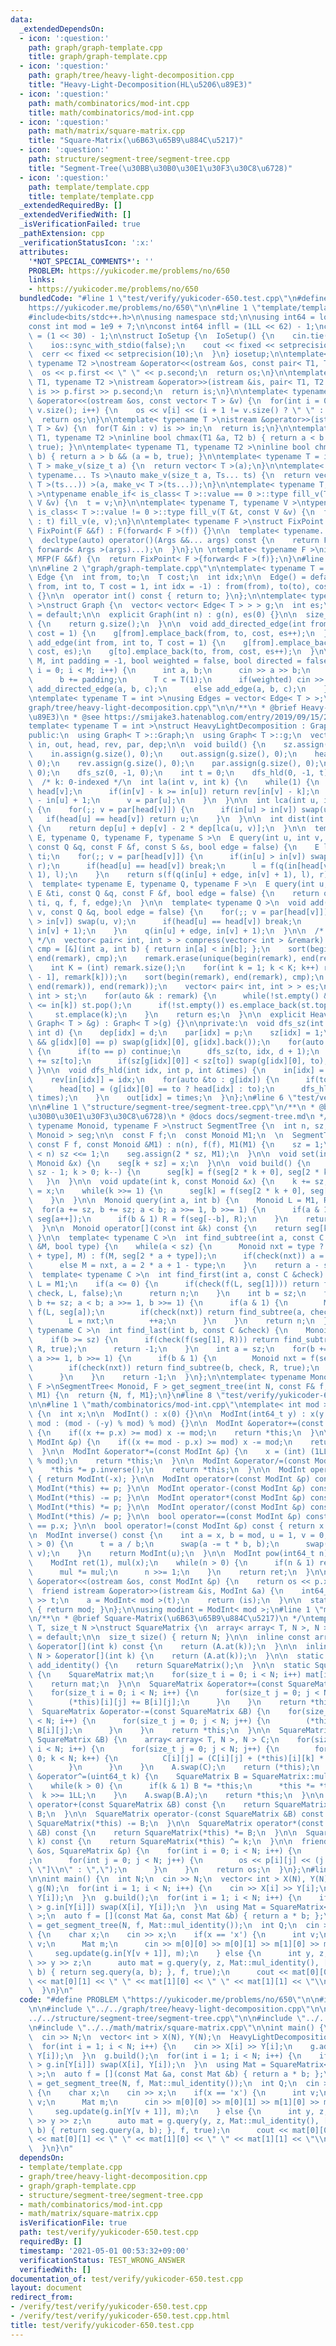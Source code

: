 ```yaml
---
data:
  _extendedDependsOn:
  - icon: ':question:'
    path: graph/graph-template.cpp
    title: graph/graph-template.cpp
  - icon: ':question:'
    path: graph/tree/heavy-light-decomposition.cpp
    title: "Heavy-Light-Decomposition(HL\u5206\u89E3)"
  - icon: ':question:'
    path: math/combinatorics/mod-int.cpp
    title: math/combinatorics/mod-int.cpp
  - icon: ':question:'
    path: math/matrix/square-matrix.cpp
    title: "Square-Matrix(\u6B63\u65B9\u884C\u5217)"
  - icon: ':question:'
    path: structure/segment-tree/segment-tree.cpp
    title: "Segment-Tree(\u30BB\u30B0\u30E1\u30F3\u30C8\u6728)"
  - icon: ':question:'
    path: template/template.cpp
    title: template/template.cpp
  _extendedRequiredBy: []
  _extendedVerifiedWith: []
  _isVerificationFailed: true
  _pathExtension: cpp
  _verificationStatusIcon: ':x:'
  attributes:
    '*NOT_SPECIAL_COMMENTS*': ''
    PROBLEM: https://yukicoder.me/problems/no/650
    links:
    - https://yukicoder.me/problems/no/650
  bundledCode: "#line 1 \"test/verify/yukicoder-650.test.cpp\"\n#define PROBLEM \"\
    https://yukicoder.me/problems/no/650\"\n\n#line 1 \"template/template.cpp\"\n\
    #include<bits/stdc++.h>\n\nusing namespace std;\n\nusing int64 = long long;\n\
    const int mod = 1e9 + 7;\n\nconst int64 infll = (1LL << 62) - 1;\nconst int inf\
    \ = (1 << 30) - 1;\n\nstruct IoSetup {\n  IoSetup() {\n    cin.tie(nullptr);\n\
    \    ios::sync_with_stdio(false);\n    cout << fixed << setprecision(10);\n  \
    \  cerr << fixed << setprecision(10);\n  }\n} iosetup;\n\ntemplate< typename T1,\
    \ typename T2 >\nostream &operator<<(ostream &os, const pair< T1, T2 >& p) {\n\
    \  os << p.first << \" \" << p.second;\n  return os;\n}\n\ntemplate< typename\
    \ T1, typename T2 >\nistream &operator>>(istream &is, pair< T1, T2 > &p) {\n \
    \ is >> p.first >> p.second;\n  return is;\n}\n\ntemplate< typename T >\nostream\
    \ &operator<<(ostream &os, const vector< T > &v) {\n  for(int i = 0; i < (int)\
    \ v.size(); i++) {\n    os << v[i] << (i + 1 != v.size() ? \" \" : \"\");\n  }\n\
    \  return os;\n}\n\ntemplate< typename T >\nistream &operator>>(istream &is, vector<\
    \ T > &v) {\n  for(T &in : v) is >> in;\n  return is;\n}\n\ntemplate< typename\
    \ T1, typename T2 >\ninline bool chmax(T1 &a, T2 b) { return a < b && (a = b,\
    \ true); }\n\ntemplate< typename T1, typename T2 >\ninline bool chmin(T1 &a, T2\
    \ b) { return a > b && (a = b, true); }\n\ntemplate< typename T = int64 >\nvector<\
    \ T > make_v(size_t a) {\n  return vector< T >(a);\n}\n\ntemplate< typename T,\
    \ typename... Ts >\nauto make_v(size_t a, Ts... ts) {\n  return vector< decltype(make_v<\
    \ T >(ts...)) >(a, make_v< T >(ts...));\n}\n\ntemplate< typename T, typename V\
    \ >\ntypename enable_if< is_class< T >::value == 0 >::type fill_v(T &t, const\
    \ V &v) {\n  t = v;\n}\n\ntemplate< typename T, typename V >\ntypename enable_if<\
    \ is_class< T >::value != 0 >::type fill_v(T &t, const V &v) {\n  for(auto &e\
    \ : t) fill_v(e, v);\n}\n\ntemplate< typename F >\nstruct FixPoint : F {\n  explicit\
    \ FixPoint(F &&f) : F(forward< F >(f)) {}\n\n  template< typename... Args >\n\
    \  decltype(auto) operator()(Args &&... args) const {\n    return F::operator()(*this,\
    \ forward< Args >(args)...);\n  }\n};\n \ntemplate< typename F >\ninline decltype(auto)\
    \ MFP(F &&f) {\n  return FixPoint< F >{forward< F >(f)};\n}\n#line 4 \"test/verify/yukicoder-650.test.cpp\"\
    \n\n#line 2 \"graph/graph-template.cpp\"\n\ntemplate< typename T = int >\nstruct\
    \ Edge {\n  int from, to;\n  T cost;\n  int idx;\n\n  Edge() = default;\n\n  Edge(int\
    \ from, int to, T cost = 1, int idx = -1) : from(from), to(to), cost(cost), idx(idx)\
    \ {}\n\n  operator int() const { return to; }\n};\n\ntemplate< typename T = int\
    \ >\nstruct Graph {\n  vector< vector< Edge< T > > > g;\n  int es;\n\n  Graph()\
    \ = default;\n\n  explicit Graph(int n) : g(n), es(0) {}\n\n  size_t size() const\
    \ {\n    return g.size();\n  }\n\n  void add_directed_edge(int from, int to, T\
    \ cost = 1) {\n    g[from].emplace_back(from, to, cost, es++);\n  }\n\n  void\
    \ add_edge(int from, int to, T cost = 1) {\n    g[from].emplace_back(from, to,\
    \ cost, es);\n    g[to].emplace_back(to, from, cost, es++);\n  }\n\n  void read(int\
    \ M, int padding = -1, bool weighted = false, bool directed = false) {\n    for(int\
    \ i = 0; i < M; i++) {\n      int a, b;\n      cin >> a >> b;\n      a += padding;\n\
    \      b += padding;\n      T c = T(1);\n      if(weighted) cin >> c;\n      if(directed)\
    \ add_directed_edge(a, b, c);\n      else add_edge(a, b, c);\n    }\n  }\n};\n\
    \ntemplate< typename T = int >\nusing Edges = vector< Edge< T > >;\n#line 2 \"\
    graph/tree/heavy-light-decomposition.cpp\"\n\n/**\n * @brief Heavy-Light-Decomposition(HL\u5206\
    \u89E3)\n * @see https://smijake3.hatenablog.com/entry/2019/09/15/200200\n */\n\
    template< typename T = int >\nstruct HeavyLightDecomposition : Graph< T > {\n\
    public:\n  using Graph< T >::Graph;\n  using Graph< T >::g;\n  vector< int > sz,\
    \ in, out, head, rev, par, dep;\n\n  void build() {\n    sz.assign(g.size(), 0);\n\
    \    in.assign(g.size(), 0);\n    out.assign(g.size(), 0);\n    head.assign(g.size(),\
    \ 0);\n    rev.assign(g.size(), 0);\n    par.assign(g.size(), 0);\n    dep.assign(g.size(),\
    \ 0);\n    dfs_sz(0, -1, 0);\n    int t = 0;\n    dfs_hld(0, -1, t);\n  }\n\n\
    \  /* k: 0-indexed */\n  int la(int v, int k) {\n    while(1) {\n      int u =\
    \ head[v];\n      if(in[v] - k >= in[u]) return rev[in[v] - k];\n      k -= in[v]\
    \ - in[u] + 1;\n      v = par[u];\n    }\n  }\n\n  int lca(int u, int v) const\
    \ {\n    for(;; v = par[head[v]]) {\n      if(in[u] > in[v]) swap(u, v);\n   \
    \   if(head[u] == head[v]) return u;\n    }\n  }\n\n  int dist(int u, int v) const\
    \ {\n    return dep[u] + dep[v] - 2 * dep[lca(u, v)];\n  }\n\n  template< typename\
    \ E, typename Q, typename F, typename S >\n  E query(int u, int v, const E &ti,\
    \ const Q &q, const F &f, const S &s, bool edge = false) {\n    E l = ti, r =\
    \ ti;\n    for(;; v = par[head[v]]) {\n      if(in[u] > in[v]) swap(u, v), swap(l,\
    \ r);\n      if(head[u] == head[v]) break;\n      l = f(q(in[head[v]], in[v] +\
    \ 1), l);\n    }\n    return s(f(q(in[u] + edge, in[v] + 1), l), r);\n  }\n\n\
    \  template< typename E, typename Q, typename F >\n  E query(int u, int v, const\
    \ E &ti, const Q &q, const F &f, bool edge = false) {\n    return query(u, v,\
    \ ti, q, f, f, edge);\n  }\n\n  template< typename Q >\n  void add(int u, int\
    \ v, const Q &q, bool edge = false) {\n    for(;; v = par[head[v]]) {\n      if(in[u]\
    \ > in[v]) swap(u, v);\n      if(head[u] == head[v]) break;\n      q(in[head[v]],\
    \ in[v] + 1);\n    }\n    q(in[u] + edge, in[v] + 1);\n  }\n\n  /* {parent, child}\
    \ */\n  vector< pair< int, int > > compress(vector< int > &remark) {\n    auto\
    \ cmp = [&](int a, int b) { return in[a] < in[b]; };\n    sort(begin(remark),\
    \ end(remark), cmp);\n    remark.erase(unique(begin(remark), end(remark)), end(remark));\n\
    \    int K = (int) remark.size();\n    for(int k = 1; k < K; k++) remark.emplace_back(lca(remark[k\
    \ - 1], remark[k]));\n    sort(begin(remark), end(remark), cmp);\n    remark.erase(unique(begin(remark),\
    \ end(remark)), end(remark));\n    vector< pair< int, int > > es;\n    stack<\
    \ int > st;\n    for(auto &k : remark) {\n      while(!st.empty() && out[st.top()]\
    \ <= in[k]) st.pop();\n      if(!st.empty()) es.emplace_back(st.top(), k);\n \
    \     st.emplace(k);\n    }\n    return es;\n  }\n\n  explicit HeavyLightDecomposition(const\
    \ Graph< T > &g) : Graph< T >(g) {}\n\nprivate:\n  void dfs_sz(int idx, int p,\
    \ int d) {\n    dep[idx] = d;\n    par[idx] = p;\n    sz[idx] = 1;\n    if(g[idx].size()\
    \ && g[idx][0] == p) swap(g[idx][0], g[idx].back());\n    for(auto &to : g[idx])\
    \ {\n      if(to == p) continue;\n      dfs_sz(to, idx, d + 1);\n      sz[idx]\
    \ += sz[to];\n      if(sz[g[idx][0]] < sz[to]) swap(g[idx][0], to);\n    }\n \
    \ }\n\n  void dfs_hld(int idx, int p, int &times) {\n    in[idx] = times++;\n\
    \    rev[in[idx]] = idx;\n    for(auto &to : g[idx]) {\n      if(to == p) continue;\n\
    \      head[to] = (g[idx][0] == to ? head[idx] : to);\n      dfs_hld(to, idx,\
    \ times);\n    }\n    out[idx] = times;\n  }\n};\n#line 6 \"test/verify/yukicoder-650.test.cpp\"\
    \n\n#line 1 \"structure/segment-tree/segment-tree.cpp\"\n/**\n * @brief Segment-Tree(\u30BB\
    \u30B0\u30E1\u30F3\u30C8\u6728)\n * @docs docs/segment-tree.md\n */\ntemplate<\
    \ typename Monoid, typename F >\nstruct SegmentTree {\n  int n, sz;\n  vector<\
    \ Monoid > seg;\n\n  const F f;\n  const Monoid M1;\n  \n  SegmentTree(int n,\
    \ const F f, const Monoid &M1) : n(n), f(f), M1(M1) {\n    sz = 1;\n    while(sz\
    \ < n) sz <<= 1;\n    seg.assign(2 * sz, M1);\n  }\n\n  void set(int k, const\
    \ Monoid &x) {\n    seg[k + sz] = x;\n  }\n\n  void build() {\n    for(int k =\
    \ sz - 1; k > 0; k--) {\n      seg[k] = f(seg[2 * k + 0], seg[2 * k + 1]);\n \
    \   }\n  }\n\n  void update(int k, const Monoid &x) {\n    k += sz;\n    seg[k]\
    \ = x;\n    while(k >>= 1) {\n      seg[k] = f(seg[2 * k + 0], seg[2 * k + 1]);\n\
    \    }\n  }\n\n  Monoid query(int a, int b) {\n    Monoid L = M1, R = M1;\n  \
    \  for(a += sz, b += sz; a < b; a >>= 1, b >>= 1) {\n      if(a & 1) L = f(L,\
    \ seg[a++]);\n      if(b & 1) R = f(seg[--b], R);\n    }\n    return f(L, R);\n\
    \  }\n\n  Monoid operator[](const int &k) const {\n    return seg[k + sz];\n \
    \ }\n\n  template< typename C >\n  int find_subtree(int a, const C &check, Monoid\
    \ &M, bool type) {\n    while(a < sz) {\n      Monoid nxt = type ? f(seg[2 * a\
    \ + type], M) : f(M, seg[2 * a + type]);\n      if(check(nxt)) a = 2 * a + type;\n\
    \      else M = nxt, a = 2 * a + 1 - type;\n    }\n    return a - sz;\n  }\n\n\
    \  template< typename C >\n  int find_first(int a, const C &check) {\n    Monoid\
    \ L = M1;\n    if(a <= 0) {\n      if(check(f(L, seg[1]))) return find_subtree(1,\
    \ check, L, false);\n      return n;\n    }\n    int b = sz;\n    for(a += sz,\
    \ b += sz; a < b; a >>= 1, b >>= 1) {\n      if(a & 1) {\n        Monoid nxt =\
    \ f(L, seg[a]);\n        if(check(nxt)) return find_subtree(a, check, L, false);\n\
    \        L = nxt;\n        ++a;\n      }\n    }\n    return n;\n  }\n\n  template<\
    \ typename C >\n  int find_last(int b, const C &check) {\n    Monoid R = M1;\n\
    \    if(b >= sz) {\n      if(check(f(seg[1], R))) return find_subtree(1, check,\
    \ R, true);\n      return -1;\n    }\n    int a = sz;\n    for(b += sz; a < b;\
    \ a >>= 1, b >>= 1) {\n      if(b & 1) {\n        Monoid nxt = f(seg[--b], R);\n\
    \        if(check(nxt)) return find_subtree(b, check, R, true);\n        R = nxt;\n\
    \      }\n    }\n    return -1;\n  }\n};\n\ntemplate< typename Monoid, typename\
    \ F >\nSegmentTree< Monoid, F > get_segment_tree(int N, const F& f, const Monoid&\
    \ M1) {\n  return {N, f, M1};\n}\n#line 8 \"test/verify/yukicoder-650.test.cpp\"\
    \n\n#line 1 \"math/combinatorics/mod-int.cpp\"\ntemplate< int mod >\nstruct ModInt\
    \ {\n  int x;\n\n  ModInt() : x(0) {}\n\n  ModInt(int64_t y) : x(y >= 0 ? y %\
    \ mod : (mod - (-y) % mod) % mod) {}\n\n  ModInt &operator+=(const ModInt &p)\
    \ {\n    if((x += p.x) >= mod) x -= mod;\n    return *this;\n  }\n\n  ModInt &operator-=(const\
    \ ModInt &p) {\n    if((x += mod - p.x) >= mod) x -= mod;\n    return *this;\n\
    \  }\n\n  ModInt &operator*=(const ModInt &p) {\n    x = (int) (1LL * x * p.x\
    \ % mod);\n    return *this;\n  }\n\n  ModInt &operator/=(const ModInt &p) {\n\
    \    *this *= p.inverse();\n    return *this;\n  }\n\n  ModInt operator-() const\
    \ { return ModInt(-x); }\n\n  ModInt operator+(const ModInt &p) const { return\
    \ ModInt(*this) += p; }\n\n  ModInt operator-(const ModInt &p) const { return\
    \ ModInt(*this) -= p; }\n\n  ModInt operator*(const ModInt &p) const { return\
    \ ModInt(*this) *= p; }\n\n  ModInt operator/(const ModInt &p) const { return\
    \ ModInt(*this) /= p; }\n\n  bool operator==(const ModInt &p) const { return x\
    \ == p.x; }\n\n  bool operator!=(const ModInt &p) const { return x != p.x; }\n\
    \n  ModInt inverse() const {\n    int a = x, b = mod, u = 1, v = 0, t;\n    while(b\
    \ > 0) {\n      t = a / b;\n      swap(a -= t * b, b);\n      swap(u -= t * v,\
    \ v);\n    }\n    return ModInt(u);\n  }\n\n  ModInt pow(int64_t n) const {\n\
    \    ModInt ret(1), mul(x);\n    while(n > 0) {\n      if(n & 1) ret *= mul;\n\
    \      mul *= mul;\n      n >>= 1;\n    }\n    return ret;\n  }\n\n  friend ostream\
    \ &operator<<(ostream &os, const ModInt &p) {\n    return os << p.x;\n  }\n\n\
    \  friend istream &operator>>(istream &is, ModInt &a) {\n    int64_t t;\n    is\
    \ >> t;\n    a = ModInt< mod >(t);\n    return (is);\n  }\n\n  static int get_mod()\
    \ { return mod; }\n};\n\nusing modint = ModInt< mod >;\n#line 1 \"math/matrix/square-matrix.cpp\"\
    \n/**\n * @brief Square-Matrix(\u6B63\u65B9\u884C\u5217)\n */\ntemplate< class\
    \ T, size_t N >\nstruct SquareMatrix {\n  array< array< T, N >, N > A;\n\n  SquareMatrix()\
    \ = default;\n\n  size_t size() { return N; }\n\n  inline const array< T, N >\
    \ &operator[](int k) const {\n    return (A.at(k));\n  }\n\n  inline array< T,\
    \ N > &operator[](int k) {\n    return (A.at(k));\n  }\n\n  static SquareMatrix\
    \ add_identity() {\n    return SquareMatrix();\n  }\n\n  static SquareMatrix mul_identity()\
    \ {\n    SquareMatrix mat;\n    for(size_t i = 0; i < N; i++) mat[i][i] = 1;\n\
    \    return mat;\n  }\n\n  SquareMatrix &operator+=(const SquareMatrix &B) {\n\
    \    for(size_t i = 0; i < N; i++) {\n      for(size_t j = 0; j < N; j++) {\n\
    \        (*this)[i][j] += B[i][j];\n      }\n    }\n    return *this;\n  }\n\n\
    \  SquareMatrix &operator-=(const SquareMatrix &B) {\n    for(size_t i = 0; i\
    \ < N; i++) {\n      for(size_t j = 0; j < N; j++) {\n        (*this)[i][j] -=\
    \ B[i][j];\n      }\n    }\n    return *this;\n  }\n\n  SquareMatrix &operator*=(const\
    \ SquareMatrix &B) {\n    array< array< T, N >, N > C;\n    for(size_t i = 0;\
    \ i < N; i++) {\n      for(size_t j = 0; j < N; j++) {\n        for(size_t k =\
    \ 0; k < N; k++) {\n          C[i][j] = (C[i][j] + (*this)[i][k] * B[k][j]);\n\
    \        }\n      }\n    }\n    A.swap(C);\n    return (*this);\n  }\n\n  SquareMatrix\
    \ &operator^=(uint64_t k) {\n    SquareMatrix B = SquareMatrix::mul_identity();\n\
    \    while(k > 0) {\n      if(k & 1) B *= *this;\n      *this *= *this;\n    \
    \  k >>= 1LL;\n    }\n    A.swap(B.A);\n    return *this;\n  }\n\n  SquareMatrix\
    \ operator+(const SquareMatrix &B) const {\n    return SquareMatrix(*this) +=\
    \ B;\n  }\n\n  SquareMatrix operator-(const SquareMatrix &B) const {\n    return\
    \ SquareMatrix(*this) -= B;\n  }\n\n  SquareMatrix operator*(const SquareMatrix\
    \ &B) const {\n    return SquareMatrix(*this) *= B;\n  }\n\n  SquareMatrix operator^(uint64_t\
    \ k) const {\n    return SquareMatrix(*this) ^= k;\n  }\n\n  friend ostream &operator<<(ostream\
    \ &os, SquareMatrix &p) {\n    for(int i = 0; i < N; i++) {\n      os << \"[\"\
    ;\n      for(int j = 0; j < N; j++) {\n        os << p[i][j] << (j + 1 == N ?\
    \ \"]\\n\" : \",\");\n      }\n    }\n    return os;\n  }\n};\n#line 11 \"test/verify/yukicoder-650.test.cpp\"\
    \n\nint main() {\n  int N;\n  cin >> N;\n  vector< int > X(N), Y(N);\n  HeavyLightDecomposition<>\
    \ g(N);\n  for(int i = 1; i < N; i++) {\n    cin >> X[i] >> Y[i];\n    g.add_edge(X[i],\
    \ Y[i]);\n  }\n  g.build();\n  for(int i = 1; i < N; i++) {\n    if(g.in[X[i]]\
    \ > g.in[Y[i]]) swap(X[i], Y[i]);\n  }\n  using Mat = SquareMatrix< modint, 2\
    \ >;\n  auto f = [](const Mat &a, const Mat &b) { return a * b; };\n  auto seg\
    \ = get_segment_tree(N, f, Mat::mul_identity());\n  int Q;\n  cin >> Q;\n  while(Q--)\
    \ {\n    char x;\n    cin >> x;\n    if(x == 'x') {\n      int v;\n      cin >>\
    \ v;\n      Mat m;\n      cin >> m[0][0] >> m[0][1] >> m[1][0] >> m[1][1];\n \
    \     seg.update(g.in[Y[v + 1]], m);\n    } else {\n      int y, z;\n      cin\
    \ >> y >> z;\n      auto mat = g.query(y, z, Mat::mul_identity(), [&](int a, int\
    \ b) { return seg.query(a, b); }, f, true);\n      cout << mat[0][0] << \" \"\
    \ << mat[0][1] << \" \" << mat[1][0] << \" \" << mat[1][1] << \"\\n\";\n    }\n\
    \  }\n}\n"
  code: "#define PROBLEM \"https://yukicoder.me/problems/no/650\"\n\n#include \"../../template/template.cpp\"\
    \n\n#include \"../../graph/tree/heavy-light-decomposition.cpp\"\n\n#include \"\
    ../../structure/segment-tree/segment-tree.cpp\"\n\n#include \"../../math/combinatorics/mod-int.cpp\"\
    \n#include \"../../math/matrix/square-matrix.cpp\"\n\nint main() {\n  int N;\n\
    \  cin >> N;\n  vector< int > X(N), Y(N);\n  HeavyLightDecomposition<> g(N);\n\
    \  for(int i = 1; i < N; i++) {\n    cin >> X[i] >> Y[i];\n    g.add_edge(X[i],\
    \ Y[i]);\n  }\n  g.build();\n  for(int i = 1; i < N; i++) {\n    if(g.in[X[i]]\
    \ > g.in[Y[i]]) swap(X[i], Y[i]);\n  }\n  using Mat = SquareMatrix< modint, 2\
    \ >;\n  auto f = [](const Mat &a, const Mat &b) { return a * b; };\n  auto seg\
    \ = get_segment_tree(N, f, Mat::mul_identity());\n  int Q;\n  cin >> Q;\n  while(Q--)\
    \ {\n    char x;\n    cin >> x;\n    if(x == 'x') {\n      int v;\n      cin >>\
    \ v;\n      Mat m;\n      cin >> m[0][0] >> m[0][1] >> m[1][0] >> m[1][1];\n \
    \     seg.update(g.in[Y[v + 1]], m);\n    } else {\n      int y, z;\n      cin\
    \ >> y >> z;\n      auto mat = g.query(y, z, Mat::mul_identity(), [&](int a, int\
    \ b) { return seg.query(a, b); }, f, true);\n      cout << mat[0][0] << \" \"\
    \ << mat[0][1] << \" \" << mat[1][0] << \" \" << mat[1][1] << \"\\n\";\n    }\n\
    \  }\n}\n"
  dependsOn:
  - template/template.cpp
  - graph/tree/heavy-light-decomposition.cpp
  - graph/graph-template.cpp
  - structure/segment-tree/segment-tree.cpp
  - math/combinatorics/mod-int.cpp
  - math/matrix/square-matrix.cpp
  isVerificationFile: true
  path: test/verify/yukicoder-650.test.cpp
  requiredBy: []
  timestamp: '2021-05-01 00:53:32+09:00'
  verificationStatus: TEST_WRONG_ANSWER
  verifiedWith: []
documentation_of: test/verify/yukicoder-650.test.cpp
layout: document
redirect_from:
- /verify/test/verify/yukicoder-650.test.cpp
- /verify/test/verify/yukicoder-650.test.cpp.html
title: test/verify/yukicoder-650.test.cpp
---
```

